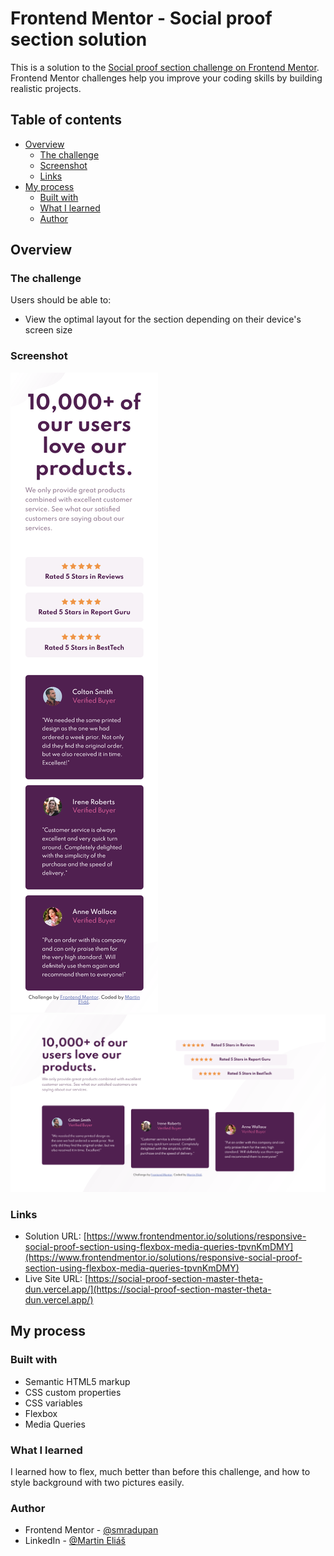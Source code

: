 # Frontend Mentor - Social proof section solution

This is a solution to the [Social proof section challenge on Frontend Mentor](https://www.frontendmentor.io/challenges/social-proof-section-6e0qTv_bA). Frontend Mentor challenges help you improve your coding skills by building realistic projects. 

## Table of contents

- [Overview](#overview)
  - [The challenge](#the-challenge)
  - [Screenshot](#screenshot)
  - [Links](#links)
- [My process](#my-process)
  - [Built with](#built-with)
  - [What I learned](#what-i-learned)
  - [Author](#author)

## Overview

### The challenge

Users should be able to:

- View the optimal layout for the section depending on their device's screen size

### Screenshot

![375px Screenshot](assets\img\375px-Frontend-Mentor-Social-proof-section.png)
![1440px Screenshot](assets\img\1440px-Frontend-Mentor-Social-proof-section.png)

### Links

- Solution URL: [https://www.frontendmentor.io/solutions/responsive-social-proof-section-using-flexbox-media-queries-tpvnKmDMY](https://www.frontendmentor.io/solutions/responsive-social-proof-section-using-flexbox-media-queries-tpvnKmDMY)
- Live Site URL: [https://social-proof-section-master-theta-dun.vercel.app/](https://social-proof-section-master-theta-dun.vercel.app/)

## My process

### Built with

- Semantic HTML5 markup
- CSS custom properties
- CSS variables
- Flexbox
- Media Queries

### What I learned

I learned how to flex, much better than before this challenge, and how to style background with two pictures easily.

### Author

- Frontend Mentor - [@smradupan](https://www.frontendmentor.io/profile/smradupan)
- LinkedIn - [@Martin Eliáš](https://www.linkedin.com/in/martin-eli%C3%A1%C5%A1-455550209/)

